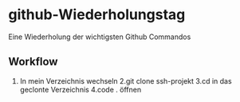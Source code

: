 # github-Wiederholungstag
Eine Wiederholung der wichtigsten Github Commandos

## Workflow
1. In mein Verzeichnis wechseln
2.git clone ssh-projekt
3.cd in das geclonte Verzeichnis
4.code . öffnen
